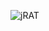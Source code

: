 ![jRAT](https://github.com/yuankong666/Ultimate-RAT-Collection/assets/128066597/800cc9a4-565d-4a39-8307-cfd4b2779265)
